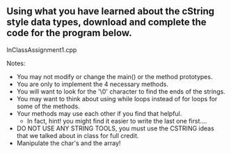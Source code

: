 ## Using what you have learned about the cString style data types, download and complete the code for the program below.

InClassAssignment1.cpp

 

Notes:

- You may not modify or change the main() or the method prototypes.
- You are only to implement the 4 necessary methods.
- You will want to look for the '\0' character to find the ends of the strings. 
- You may want to think about using while loops instead of for loops for some of the methods.
- Your methods may use each other if you find that helpful. 
  - In fact,  hint!  you might find it easier to write the last one first....
- DO NOT USE ANY STRING TOOLS,  you must use the CSTRING ideas that we talked about in class for full credit.
- Manipulate the char's and the array!
